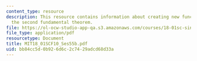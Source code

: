 ```yaml
---
content_type: resource
description: This resource contains information about creating new functions using
  the second fundamental theorem.
file: https://ol-ocw-studio-app-qa.s3.amazonaws.com/courses/18-01sc-single-variable-calculus-fall-2010/bb84cc5d0b926d6c2c7429adcd68d33a_MIT18_01SCF10_Ses55b.pdf
file_type: application/pdf
resourcetype: Document
title: MIT18_01SCF10_Ses55b.pdf
uid: bb84cc5d-0b92-6d6c-2c74-29adcd68d33a
---
```

